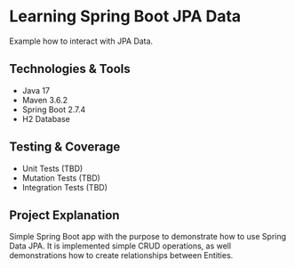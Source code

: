# Learning Spring Boot JPA Data

Example how to interact with JPA Data.

## Technologies & Tools

- Java 17
- Maven 3.6.2
- Spring Boot 2.7.4
- H2 Database

## Testing & Coverage

- Unit Tests (TBD)
- Mutation Tests (TBD)
- Integration Tests (TBD)

## Project Explanation

Simple Spring Boot app with the purpose to demonstrate how to use Spring Data JPA.
It is implemented simple CRUD operations, as well demonstrations how to create relationships between Entities.